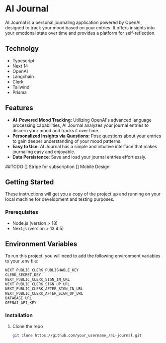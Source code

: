 # AI Journal

AI Journal is a personal journaling application powered by OpenAI, designed to track your mood based on your entries. It offers insights into your emotional state over time and provides a platform for self-reflection.

## Technolgy
- Typescript
- Next 14
- OpenAI
- Langchain
- Clerk
- Tailwind
- Prisma

## Features

- **AI-Powered Mood Tracking:** Utilizing OpenAI's advanced language processing capabilities, AI Journal analyzes your journal entries to discern your mood and tracks it over time.
- **Personalized Insights via Questions:** Pose questions about your entries to gain deeper understanding of your mood patterns.
- **Easy to Use:** AI Journal has a simple and intuitive interface that makes journaling easy and enjoyable.
- **Data Persistence**: Save and load your journal entries effortlessly.

##TODO
[] Stripe for subscription
[] Mobile Design

## Getting Started

These instructions will get you a copy of the project up and running on your local machine for development and testing purposes.

### Prerequisites

- Node.js (version > 18)
- Next.js (version > 13.4.5)

## Environment Variables

To run this project, you will need to add the following environment variables to your .env file:

```bash
NEXT_PUBLIC_CLERK_PUBLISHABLE_KEY
CLERK_SECRET_KEY
NEXT_PUBLIC_CLERK_SIGN_IN_URL
NEXT_PUBLIC_CLERK_SIGN_UP_URL
NEXT_PUBLIC_CLERK_AFTER_SIGN_IN_URL
NEXT_PUBLIC_CLERK_AFTER_SIGN_UP_URL
DATABASE_URL
OPENAI_API_KEY
```

### Installation

1. Clone the repo
   ```bash
   git clone https://github.com/your_username_/ai-journal.git
